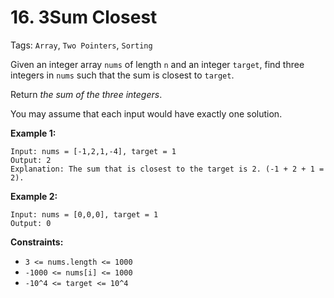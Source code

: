 # 16. 3Sum Closest

Tags: `Array`, `Two Pointers`, `Sorting`

Given an integer array `nums` of length `n` and an integer `target`, find three integers in `nums` such that the sum is closest to `target`.

Return _the sum of the three integers_.

You may assume that each input would have exactly one solution.

**Example 1:**

```
Input: nums = [-1,2,1,-4], target = 1
Output: 2
Explanation: The sum that is closest to the target is 2. (-1 + 2 + 1 = 2).
```

**Example 2:**

```
Input: nums = [0,0,0], target = 1
Output: 0
```

**Constraints:**

*   `3 <= nums.length <= 1000`
*   `-1000 <= nums[i] <= 1000`
*   `-10^4 <= target <= 10^4`